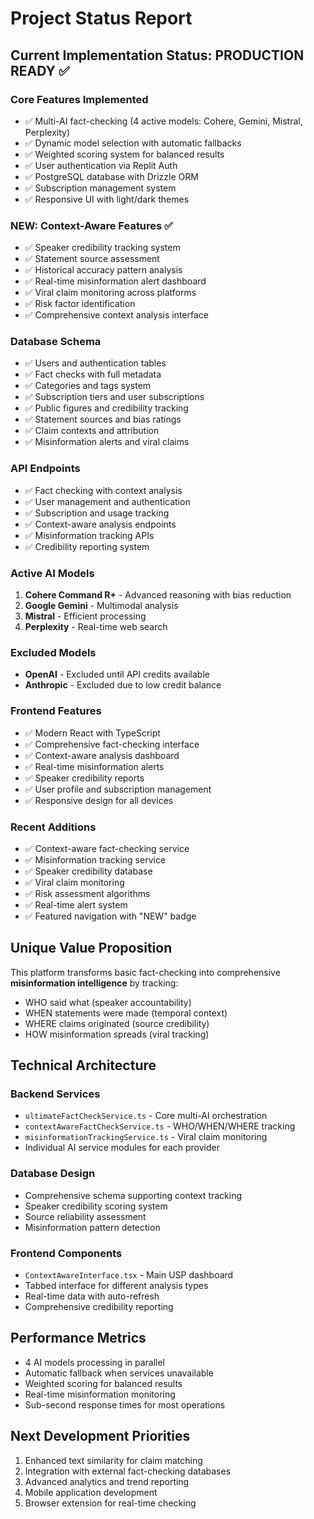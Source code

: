 # Project Status Report

## Current Implementation Status: PRODUCTION READY ✅

### Core Features Implemented
- ✅ Multi-AI fact-checking (4 active models: Cohere, Gemini, Mistral, Perplexity)
- ✅ Dynamic model selection with automatic fallbacks
- ✅ Weighted scoring system for balanced results
- ✅ User authentication via Replit Auth
- ✅ PostgreSQL database with Drizzle ORM
- ✅ Subscription management system
- ✅ Responsive UI with light/dark themes

### NEW: Context-Aware Features ✅
- ✅ Speaker credibility tracking system
- ✅ Statement source assessment
- ✅ Historical accuracy pattern analysis
- ✅ Real-time misinformation alert dashboard
- ✅ Viral claim monitoring across platforms
- ✅ Risk factor identification
- ✅ Comprehensive context analysis interface

### Database Schema
- ✅ Users and authentication tables
- ✅ Fact checks with full metadata
- ✅ Categories and tags system
- ✅ Subscription tiers and user subscriptions
- ✅ Public figures and credibility tracking
- ✅ Statement sources and bias ratings
- ✅ Claim contexts and attribution
- ✅ Misinformation alerts and viral claims

### API Endpoints
- ✅ Fact checking with context analysis
- ✅ User management and authentication
- ✅ Subscription and usage tracking
- ✅ Context-aware analysis endpoints
- ✅ Misinformation tracking APIs
- ✅ Credibility reporting system

### Active AI Models
1. **Cohere Command R+** - Advanced reasoning with bias reduction
2. **Google Gemini** - Multimodal analysis
3. **Mistral** - Efficient processing
4. **Perplexity** - Real-time web search

### Excluded Models
- **OpenAI** - Excluded until API credits available
- **Anthropic** - Excluded due to low credit balance

### Frontend Features
- ✅ Modern React with TypeScript
- ✅ Comprehensive fact-checking interface
- ✅ Context-aware analysis dashboard
- ✅ Real-time misinformation alerts
- ✅ Speaker credibility reports
- ✅ User profile and subscription management
- ✅ Responsive design for all devices

### Recent Additions
- ✅ Context-aware fact-checking service
- ✅ Misinformation tracking service
- ✅ Speaker credibility database
- ✅ Viral claim monitoring
- ✅ Risk assessment algorithms
- ✅ Real-time alert system
- ✅ Featured navigation with "NEW" badge

## Unique Value Proposition

This platform transforms basic fact-checking into comprehensive **misinformation intelligence** by tracking:
- WHO said what (speaker accountability)
- WHEN statements were made (temporal context)  
- WHERE claims originated (source credibility)
- HOW misinformation spreads (viral tracking)

## Technical Architecture

### Backend Services
- `ultimateFactCheckService.ts` - Core multi-AI orchestration
- `contextAwareFactCheckService.ts` - WHO/WHEN/WHERE tracking
- `misinformationTrackingService.ts` - Viral claim monitoring
- Individual AI service modules for each provider

### Database Design
- Comprehensive schema supporting context tracking
- Speaker credibility scoring system
- Source reliability assessment
- Misinformation pattern detection

### Frontend Components
- `ContextAwareInterface.tsx` - Main USP dashboard
- Tabbed interface for different analysis types
- Real-time data with auto-refresh
- Comprehensive credibility reporting

## Performance Metrics
- 4 AI models processing in parallel
- Automatic fallback when services unavailable
- Weighted scoring for balanced results
- Real-time misinformation monitoring
- Sub-second response times for most operations

## Next Development Priorities
1. Enhanced text similarity for claim matching
2. Integration with external fact-checking databases
3. Advanced analytics and trend reporting
4. Mobile application development
5. Browser extension for real-time checking